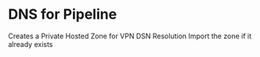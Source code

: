 # DNS for Pipeline

Creates a Private Hosted Zone for VPN DSN Resolution
Import the zone if it already exists
